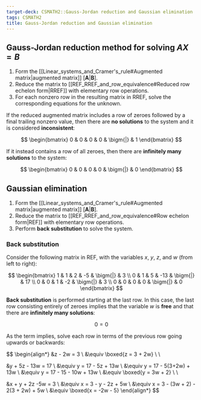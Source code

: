 ```yaml
---
target-deck: CSMATH2::Gauss-Jordan reduction and Gaussian elimination
tags: CSMATH2
title: Gauss-Jordan reduction and Gaussian elimination
---
```


## Gauss-Jordan reduction method for solving $AX=B$

1. Form the [[Linear_systems_and_Cramer's_rule#Augmented matrix|augmented matrix]] $[\mathbf{A}|\mathbf{B}]$.
2. Reduce the matrix to [[REF_RREF_and_row_equivalence#Reduced row echelon form|RREF]] with elementary row operations.
3. For each nonzero row in the resulting matrix in RREF, solve the corresponding equations for the unknown.

If the reduced augmented matrix includes a row of zeroes followed by a final trailing nonzero value, then there are **no solutions** to the system and it is considered **inconsistent**:

$$
\begin{bmatrix}
0 & 0 & 0 & 0 & \bigm{|} & 1
\end{bmatrix}
$$

If it instead contains a row of all zeroes, then there are **infinitely many solutions** to the system:

$$
\begin{bmatrix}
0 & 0 & 0 & 0 & \bigm{|} & 0
\end{bmatrix}
$$

<!--ID: 1717416476389-->

## Gaussian elimination

1. Form the [[Linear_systems_and_Cramer's_rule#Augmented matrix|augmented matrix]] $[\mathbf{A}|\mathbf{B}]$.
2. Reduce the matrix to [[REF_RREF_and_row_equivalence#Row echelon form|REF]] with elementary row operations.
3. Perform **back substitution** to solve the system.
<!--ID: 1717416476394-->

### Back substitution

Consider the following matrix in REF, with the variables $x$, $y$, $z$, and $w$ (from left to right):

$$
\begin{bmatrix}
1 & 1 & 2 & -5 & \bigm{|} & 3 \\
0 & 1 & 5 & -13 & \bigm{|} & 17 \\
0 & 0 & 1 & -2 & \bigm{|} & 3 \\
0 & 0 & 0 & 0 & \bigm{|} & 0
\end{bmatrix}
$$

**Back substitution** is performed starting at the last row. In this case, the last row consisting entirely of zeroes implies that the variable $w$ is **free** and that there are **infinitely many solutions**:

$$
0 = 0
$$

As the term implies, solve each row in terms of the previous row going upwards or backwards:

$$
\begin{align*}
&z - 2w = 3 \\
&\equiv \boxed{z = 3 + 2w} \\ \\

&y + 5z - 13w = 17 \\
&\equiv y = 17 - 5z + 13w \\
&\equiv y = 17 - 5(3+2w) + 13w \\
&\equiv y = 17 - 15 - 10w + 13w \\
&\equiv \boxed{y = 3w + 2} \\ \\

&x + y + 2z -5w = 3 \\
&\equiv x = 3 - y - 2z + 5w \\
&\equiv x = 3 - (3w + 2) - 2(3 + 2w) + 5w \\
&\equiv \boxed{x = -2w - 5}
\end{align*}
$$

<!--ID: 1717416476397-->
